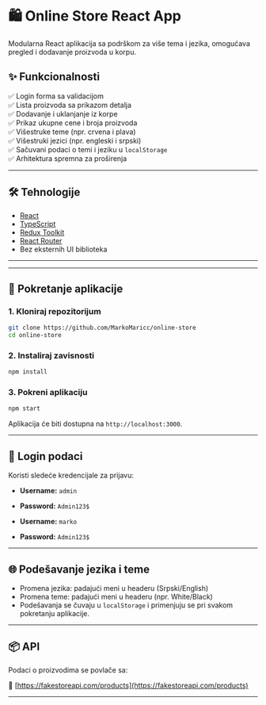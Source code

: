 # 🛍️ Online Store React App

Modularna React aplikacija sa podrškom za više tema i jezika, omogućava pregled i dodavanje proizvoda u korpu.

## ✨ Funkcionalnosti

✅ Login forma sa validacijom  
✅ Lista proizvoda sa prikazom detalja  
✅ Dodavanje i uklanjanje iz korpe  
✅ Prikaz ukupne cene i broja proizvoda  
✅ Višestruke teme (npr. crvena i plava)  
✅ Višestruki jezici (npr. engleski i srpski)  
✅ Sačuvani podaci o temi i jeziku u `localStorage`  
✅ Arhitektura spremna za proširenja

---

## 🛠️ Tehnologije

- [React](https://reactjs.org/)
- [TypeScript](https://www.typescriptlang.org/)
- [Redux Toolkit](https://redux-toolkit.js.org/)
- [React Router](https://reactrouter.com/)
- Bez eksternih UI biblioteka

---

---

## 🚀 Pokretanje aplikacije

### 1. Kloniraj repozitorijum

```bash
git clone https://github.com/MarkoMaricc/online-store
cd online-store
```

### 2. Instaliraj zavisnosti

```bash
npm install
```

### 3. Pokreni aplikaciju

```bash
npm start
```

Aplikacija će biti dostupna na `http://localhost:3000`.

---

## 🔐 Login podaci

Koristi sledeće kredencijale za prijavu:

- **Username:** `admin`
- **Password:** `Admin123$`

- **Username:** `marko`
- **Password:** `Admin123$`

---

## 🌐 Podešavanje jezika i teme

- Promena jezika: padajući meni u headeru (Srpski/English)
- Promena teme: padajući meni u headeru (npr. White/Black)
- Podešavanja se čuvaju u `localStorage` i primenjuju se pri svakom pokretanju aplikacije.

---

## 📦 API

Podaci o proizvodima se povlače sa:

🔗 [https://fakestoreapi.com/products](https://fakestoreapi.com/products)

---
